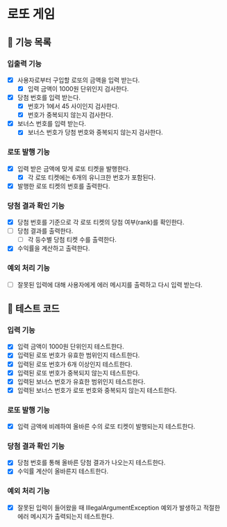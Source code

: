 # 로또 게임

## 🚀 기능 목록

### 입출력 기능
- [x] 사용자로부터 구입할 로또의 금액을 입력 받는다.
    - [x] 입력 금액이 1000원 단위인지 검사한다.
- [x] 당첨 번호를 입력 받는다.
    - [x] 번호가 1에서 45 사이인지 검사한다.
    - [x] 번호가 중복되지 않는지 검사한다.
- [x] 보너스 번호를 입력 받는다.
    - [x] 보너스 번호가 당첨 번호와 중복되지 않는지 검사한다.

### 로또 발행 기능
- [x] 입력 받은 금액에 맞게 로또 티켓을 발행한다.
    - [x] 각 로또 티켓에는 6개의 유니크한 번호가 포함된다.
- [x] 발행한 로또 티켓의 번호를 출력한다.

### 당첨 결과 확인 기능
- [x] 당첨 번호를 기준으로 각 로또 티켓의 당첨 여부(rank)를 확인한다.
- [ ] 당첨 결과를 출력한다.
    - [ ] 각 등수별 당첨 티켓 수를 출력한다.
- [x] 수익률을 계산하고 출력한다.

### 예외 처리 기능
- [ ] 잘못된 입력에 대해 사용자에게 에러 메시지를 출력하고 다시 입력 받는다.

## 🎯 테스트 코드

### 입력 기능
- [x] 입력 금액이 1000원 단위인지 테스트한다.
- [x] 입력된 로또 번호가 유효한 범위인지 테스트한다.
- [x] 입력된 로또 번호가 6개 이상인지 테스트한다.
- [x] 입력된 로또 번호가 중복되지 않는지 테스트한다.
- [x] 입력된 보너스 번호가 유효한 범위인지 테스트한다.
- [x] 입력된 보너스 번호가 로또 번호와 중복되지 않는지 테스트한다.

### 로또 발행 기능
- [x] 입력 금액에 비례하여 올바른 수의 로또 티켓이 발행되는지 테스트한다.

### 당첨 결과 확인 기능
- [x] 당첨 번호를 통해 올바른 당첨 결과가 나오는지 테스트한다.
- [x] 수익률 계산이 올바른지 테스트한다.

### 예외 처리 기능
- [x] 잘못된 입력이 들어왔을 때 IllegalArgumentException 예외가 발생하고 적절한 에러 메시지가 출력되는지 테스트한다.